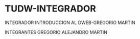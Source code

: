 # TUDW-INTEGRADOR
INTEGRADOR INTRODUCCION AL DWEB-GREGORIO MARTIN


INTEGRANTES GREGORIO ALEJANDRO MARTIN
